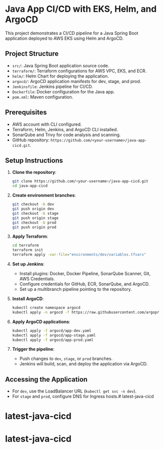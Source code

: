 # Java App CI/CD with EKS, Helm, and ArgoCD

This project demonstrates a CI/CD pipeline for a Java Spring Boot application deployed to AWS EKS using Helm and ArgoCD.

## Project Structure
- `src/`: Java Spring Boot application source code.
- `terraform/`: Terraform configurations for AWS VPC, EKS, and ECR.
- `helm/`: Helm Chart for deploying the application.
- `argocd/`: ArgoCD application manifests for dev, stage, and prod.
- `Jenkinsfile`: Jenkins pipeline for CI/CD.
- `Dockerfile`: Docker configuration for the Java app.
- `pom.xml`: Maven configuration.

## Prerequisites
- AWS account with CLI configured.
- Terraform, Helm, Jenkins, and ArgoCD CLI installed.
- SonarQube and Trivy for code analysis and scanning.
- GitHub repository: `https://github.com/<your-username>/java-app-cicd.git`.

## Setup Instructions
1. **Clone the repository**:
   ```bash
   git clone https://github.com/<your-username>/java-app-cicd.git
   cd java-app-cicd
   ```

2. **Create environment branches**:
   ```bash
   git checkout -b dev
   git push origin dev
   git checkout -b stage
   git push origin stage
   git checkout -b prod
   git push origin prod
   ```

3. **Apply Terraform**:
   ```bash
   cd terraform
   terraform init
   terraform apply -var-file="environments/dev/variables.tfvars"
   ```

4. **Set up Jenkins**:
   - Install plugins: Docker, Docker Pipeline, SonarQube Scanner, Git, AWS Credentials.
   - Configure credentials for GitHub, ECR, SonarQube, and ArgoCD.
   - Set up a multibranch pipeline pointing to the repository.

5. **Install ArgoCD**:
   ```bash
   kubectl create namespace argocd
   kubectl apply -n argocd -f https://raw.githubusercontent.com/argoproj/argo-cd/stable/manifests/install.yaml
   ```

6. **Apply ArgoCD applications**:
   ```bash
   kubectl apply -f argocd/app-dev.yaml
   kubectl apply -f argocd/app-stage.yaml
   kubectl apply -f argocd/app-prod.yaml
   ```

7. **Trigger the pipeline**:
   - Push changes to `dev`, `stage`, or `prod` branches.
   - Jenkins will build, scan, and deploy the application via ArgoCD.

## Accessing the Application
- For `dev`, use the LoadBalancer URL (`kubectl get svc -n dev`).
- For `stage` and `prod`, configure DNS for Ingress hosts.# latest-java-cicd
# latest-java-cicd
# latest-java-cicd
